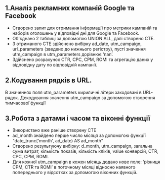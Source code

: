 ##  1.Аналіз рекламних компаній Google та Facebook
- Створено запит для отримання інформації про метрики кампаній та наборів оголошень у відповідні дні для Google та Facebook.
- Об'єднано 2 таблиці за допомогою UNION ALL, далі створено CTE.
- З отриманого CTE здійснено вибірку ad_date, utm_campaign, url_parameters (зведено до нижнього регістру), пусті значення  utm_campaign в utm_parameters дорівнює ‘nan’.
- Здійснено розрахунок CTR, CPC, CPM, ROMI та агрегацію даних у відповідну дату по відповідній кампанії. 

## 2.Кодування рядків в URL. 
В значеннях поля utm_parameters кириличні літери закодовані в URL-рядок. Декодування значення utm_campaign за допомогою створення тимчасової функції

## 3.Робота з датами і часом та віконні функції
- Використано вже раніше створену CTE
- ad_month знайдено перше число місяця за допомогою функції "date_trunc('month', ad_date) AS ad_month"
-  Створено результуючу вибірку: d_month, utm_campaign, загальна сума витрат, кількість показів, кількість кліків, value конверсій, CTR, CPC, CPM, ROMI.
-  Для кожної utm_campaign в кожен місяць додано нове поле: ‘різниця CPM, CTR та ROMI’  в поточному місяці відносно наявного попереднього у відсотках за допомогою віконних функцій.
